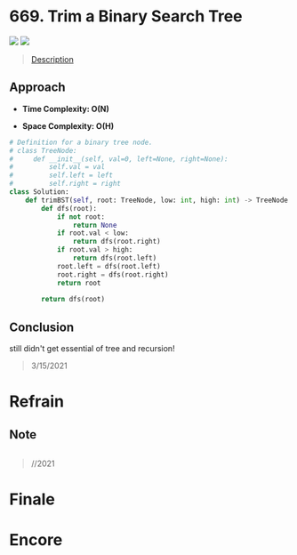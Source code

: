 # 669. Trim a Binary Search Tree

![](https://img.shields.io/badge/Difficulty-Medium-%23f0ad4e)
![](https://img.shields.io/badge/topic-tree-critical)

> [Description](https://leetcode.com/problems/trim-a-binary-search-tree/)


## Approach

- **Time Complexity: O(N)**

- **Space Complexity: O(H)**

```python
# Definition for a binary tree node.
# class TreeNode:
#     def __init__(self, val=0, left=None, right=None):
#         self.val = val
#         self.left = left
#         self.right = right
class Solution:
    def trimBST(self, root: TreeNode, low: int, high: int) -> TreeNode:
        def dfs(root):
            if not root:
                return None
            if root.val < low:
                return dfs(root.right)
            if root.val > high:
                return dfs(root.left)
            root.left = dfs(root.left)
            root.right = dfs(root.right)
            return root
        
        return dfs(root)
```

## Conclusion

still didn't get essential of tree and recursion!

> 3/15/2021

# Refrain

## Note

```python

```

> //2021

# Finale

# Encore